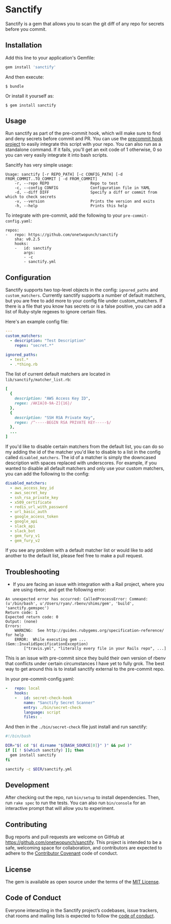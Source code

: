 # Sanctify

Sanctify is a gem that allows you to scan the git diff of any repo for secrets before you commit.

## Installation

Add this line to your application's Gemfile:

```ruby
gem install 'sanctify'
```

And then execute:

    $ bundle

Or install it yourself as:

    $ gem install sanctify

## Usage

Run sanctify as part of the pre-commit hook, which will make sure to find and deny secrets before commit and PR. You can use the [precommit hook project](http://pre-commit.com/) to easily integrate this script with your repo. You can also run as a standalone command. If it fails, you'll get an exit code of 1 otherwise, 0 so you can very easily integrate it into bash scripts.

Sancitfy has very simple usage:

```
Usage: sanctify [-r REPO_PATH] [-c CONFIG_PATH] [-d FROM_COMMIT..TO_COMMIT | -d FROM_COMMIT]
    -r, --repo REPO                  Repo to test
    -c, --config CONFIG              Configuration file in YAML
    -d, --diff DIFF                  Specify a diff or commit from which to check secrets
    -v, --version                    Prints the version and exits
    -h, --help                       Prints this help
```

To integrate with pre-commit, add the following to your `pre-commit-config.yaml`:

```
repos:
-   repo: https://github.com/onetwopunch/sanctify
    sha: v0.2.5
    hooks:
    -   id: sanctify
        args:
        - -c
        - sanctify.yml
```

## Configuration

Sanctify supports two top-level objects in the config: `ignored_paths` and `custom_matchers`. Currently sanctify supports a number of default matchers, but you are free to add more to your config file under custom_matchers. If there is a file that you know has secrets or is a false positive, you can add a list of Ruby-style regexes to ignore certain files.

Here's an example config file:

```yaml
---
custom_matchers:
  - description: "Test Description"
    regex: "secret.*"

ignored_paths:
  - test.*
  - .*thing.rb

```

The list of current default matchers are located in  `lib/sanctify/matcher_list.rb`:

```ruby
[
  {
    description: "AWS Access Key ID",
    regex: /AKIA[0-9A-Z]{16}/
  },
  {
    description: "SSH RSA Private Key",
    regex: /^-----BEGIN RSA PRIVATE KEY-----$/
  },
  ...
]
```

If you'd like to disable certain matchers from the default list, you can do so my adding the id of the matcher you'd like to disable to a list in the config called `disabled_matchers`. The id of a matcher is simply the downcased description with spaces replaced with underscores. For example, if you wanted to disable all default matchers and only use your custom matchers, you can add the following to the config:

```yaml
disabled_matchers:
  - aws_access_key_id
  - aws_secret_key
  - ssh_rsa_private_key
  - x509_certificate
  - redis_url_with_password
  - url_basic_auth
  - google_access_token
  - google_api
  - slack_api
  - slack_bot
  - gem_fury_v1
  - gem_fury_v2
```

If you see any problem with a default matcher list or would like to add another to the default list, please feel free to make a pull request.


## Troubleshooting

- If you are facing an issue with integration with a Rail project, where you are using rbenv, and get the following error:
```
An unexpected error has occurred: CalledProcessError: Command: (u'/bin/bash', u'/Users/ryan/.rbenv/shims/gem', 'build', 'sanctify.gemspec')
Return code: 1
Expected return code: 0
Output: (none)
Errors:
    WARNING:  See http://guides.rubygems.org/specification-reference/ for help
    ERROR:  While executing gem ... (Gem::InvalidSpecificationException)
        ["travis.yml", "literally every file in your Rails repo", ...]
```

This is an issue with pre-commit since they build their own version of rbenv that conflicts under certain circumstances I have yet to fully grok. The best way to get around this is to install sanctify external to the pre-commit repo.

In your pre-commit-config.yaml:

```yaml
-   repo: local
    hooks:
    -   id: secret-check-hook
        name: "Sanctify Secret Scanner"
        entry: ./bin/secret-check
        language: script
        files: .
```

And then in the `./bin/secret-check` file just install and run sanctify:

```bash
#!/bin/bash

DIR="$( cd "$( dirname "${BASH_SOURCE[0]}" )" && pwd )"
if [[ ! $(which sanctify) ]]; then
  gem install sanctify
fi

sanctify -c $DIR/sanctify.yml
```

## Development

After checking out the repo, run `bin/setup` to install dependencies. Then, run `rake spec` to run the tests. You can also run `bin/console` for an interactive prompt that will allow you to experiment.

## Contributing

Bug reports and pull requests are welcome on GitHub at https://github.com/onetwopunch/sanctify. This project is intended to be a safe, welcoming space for collaboration, and contributors are expected to adhere to the [Contributor Covenant](http://contributor-covenant.org) code of conduct.

## License

The gem is available as open source under the terms of the [MIT License](https://opensource.org/licenses/MIT).

## Code of Conduct

Everyone interacting in the Sanctify project’s codebases, issue trackers, chat rooms and mailing lists is expected to follow the [code of conduct](https://github.com/onetwopunch/sanctify/blob/master/CODE_OF_CONDUCT.md).
